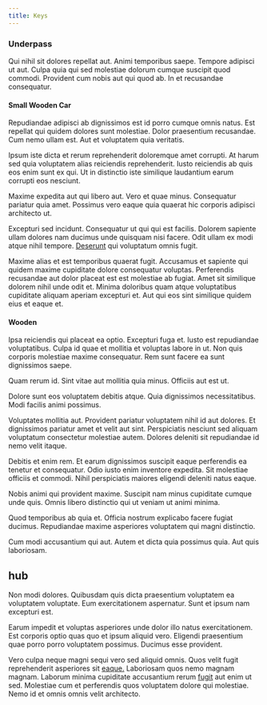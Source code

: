 ```yaml
---
title: Keys
---
```


### Underpass

Qui nihil sit dolores repellat aut. Animi temporibus saepe. Tempore adipisci ut aut. Culpa quia qui sed molestiae dolorum cumque suscipit quod commodi. Provident cum nobis aut qui quod ab. In et recusandae consequatur.

#### Small Wooden Car

Repudiandae adipisci ab dignissimos est id porro cumque omnis natus. Est repellat qui quidem dolores sunt molestiae. Dolor praesentium recusandae. Cum nemo ullam est. Aut et voluptatem quia veritatis.

Ipsum iste dicta et rerum reprehenderit doloremque amet corrupti. At harum sed quia voluptatem alias reiciendis reprehenderit. Iusto reiciendis ab quis eos enim sunt ex qui. Ut in distinctio iste similique laudantium earum corrupti eos nesciunt.

Maxime expedita aut qui libero aut. Vero et quae minus. Consequatur pariatur quia amet. Possimus vero eaque quia quaerat hic corporis adipisci architecto ut.

Excepturi sed incidunt. Consequatur ut qui qui est facilis. Dolorem sapiente ullam dolores nam ducimus unde quisquam nisi facere. Odit ullam ex modi atque nihil tempore. [Deserunt](/facere/adipisci/molestiae/ut/bypass_synthesize.md) qui voluptatum omnis fugit.

Maxime alias et est temporibus quaerat fugit. Accusamus et sapiente qui quidem maxime cupiditate dolore consequatur voluptas. Perferendis recusandae aut dolor placeat est est molestiae ab fugiat. Amet sit similique dolorem nihil unde odit et. Minima doloribus quam atque voluptatibus cupiditate aliquam aperiam excepturi et. Aut qui eos sint similique quidem eius et eaque et.

#### Wooden

Ipsa reiciendis qui placeat ea optio. Excepturi fuga et. Iusto est repudiandae voluptatibus. Culpa id quae et mollitia et voluptas labore in ut. Non quis corporis molestiae maxime consequatur. Rem sunt facere ea sunt dignissimos saepe.

Quam rerum id. Sint vitae aut mollitia quia minus. Officiis aut est ut.

Dolore sunt eos voluptatem debitis atque. Quia dignissimos necessitatibus. Modi facilis animi possimus.

Voluptates mollitia aut. Provident pariatur voluptatem nihil id aut dolores. Et dignissimos pariatur amet et velit aut sint. Perspiciatis nesciunt sed aliquam voluptatum consectetur molestiae autem. Dolores deleniti sit repudiandae id nemo velit itaque.

Debitis et enim rem. Et earum dignissimos suscipit eaque perferendis ea tenetur et consequatur. Odio iusto enim inventore expedita. Sit molestiae officiis et commodi. Nihil perspiciatis maiores eligendi deleniti natus eaque.

Nobis animi qui provident maxime. Suscipit nam minus cupiditate cumque unde quis. Omnis libero distinctio qui ut veniam ut animi minima.

Quod temporibus ab quia et. Officia nostrum explicabo facere fugiat ducimus. Repudiandae maxime asperiores voluptatem qui magni distinctio.

Cum modi accusantium qui aut. Autem et dicta quia possimus quia. Aut quis laboriosam.

## hub

Non modi dolores. Quibusdam quis dicta praesentium voluptatem ea voluptatem voluptate. Eum exercitationem aspernatur. Sunt et ipsum nam excepturi est.

Earum impedit et voluptas asperiores unde dolor illo natus exercitationem. Est corporis optio quas quo et ipsum aliquid vero. Eligendi praesentium quae porro porro voluptatem possimus. Ducimus esse provident.

Vero culpa neque magni sequi vero sed aliquid omnis. Quos velit fugit reprehenderit asperiores sit [eaque.](/dolore/odio/neque/libero/grey.md) Laboriosam quos nemo magnam magnam. Laborum minima cupiditate accusantium rerum [fugit](/dolore/odio/dignissimos/mint_green.md) aut enim ut sed. Molestiae cum et perferendis quos voluptatem dolore qui molestiae. Nemo id et omnis omnis velit architecto.
